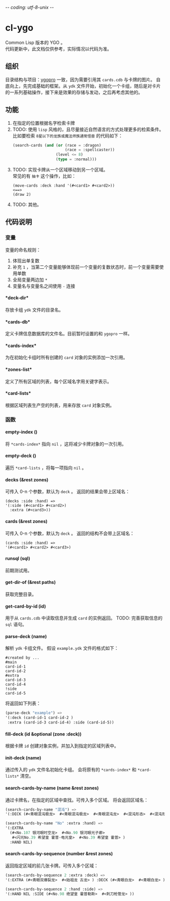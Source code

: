 -*- coding: utf-8-unix -*-
# cl-ygo
Common Lisp 版本的 YGO 。 \
代码更新中，此文档仅供参考，实际情况以代码为准。

## 组织
目录结构与项目：[ygopro](https://github.com/Fluorohydride/ygopro) 一致，因为需要引用其 `cards.cdb` 与卡牌的图片。
自底向上，先完成基础的框架。从 `ydk` 文件开始，初始化一个卡组，随后是对卡片的一系列基础操作，接下来是效果的存储与发动，之后再考虑其他的。

## 功能
1. 在指定的位置根据名字检索卡牌
2. TODO: 使用 `lisp` 风格的，且尽量接近自然语言的方式处理更多的检索条件。\
   比如要检索 `8星以下的龙族或魔法师族通常怪兽` 的代码如下：
   ```commonlisp
   (search-cards (and (or (race = :dragon)
                          (race = :spellcaster))
                      (level <= 8)
                      (type = :normal)))
   ```
3. TODO: 实现卡牌从一个区域移动到另一个区域。 \
   常见的有 `抽卡` 这个操作，比如：
   ```commomlisp
   (move-cards :deck :hand '(#<card1> #<card2>))
   <==>
   (draw 2)
   ```
4. TODO: 其他。

## 代码说明
### 变量
变量的命名规则：
1. 体现出单复数
2. 补充 `1` ，当第二个变量能够体现前一个变量的复数状态时，前一个变量需要使用单数
3. 全局变量两边加 `*`
4. 变量名与变量名之间使用 `-` 连接

#### \*deck-dir\*
存放卡组 `ydk` 文件的目录名。

#### \*cards-db\*
定义卡牌信息数据库的文件名。目前暂时设置的和 `ygopro` 一样。

#### \*cards-index\*
为在初始化卡组时所有创建的 `card` 对象的实例添加一次引用。

#### \*zones-list\*
定义了所有区域的列表，每个区域名字用关键字表示。

#### \*card-lists\*
根据区域列表生产空的列表，用来存放 `card` 对象实例。

### 函数
#### empty-index ()
将 `*cards-index*` 指向 `nil` ，这将减少卡牌对象的一次引用。

#### empty-deck ()
遍历 `*card-lists` ，将每一项指向 `nil` 。

#### decks (&rest zones)
可传入 0-n 个参数，默认为 `deck` 。
返回的结果会带上区域名：
```commomlisp
(decks :side :hand) =>
'(:side (#<card1> #<card2>)
  :extra (#<card3>))
```

#### cards (&rest zones)
可传入 0-n 个参数，默认为 `deck` 。
返回的结构不会带上区域名：
```commomlisp
(cards :side :hand) =>
'(#<card1> #<card2> #<card3>)
```

#### runsql (sql)
前期测试用。

#### get-dir-of (&rest paths)
获取完整目录。

#### get-card-by-id (id)
用于从 `cards.cdb` 中读取信息并生成 `card` 的实例返回。
TODO: 完善获取信息的 `sql` 语句。

#### parse-deck (name)
解析 `ydk` 卡组文件。
假设 `example.ydk` 文件的格式如下：
```text
#created by ...
#main
card-id-1
card-id-2
#extra
card-id-3
card-id-4
!side
card-id-5
```
将返回如下列表：
```commonlisp
(parse-deck "example") =>
'(:deck (card-id-1 card-id-2 )
 :extra (card-id-3 card-id-4) :side (card-id-5))
```

#### fill-deck (id &optional (zone :deck))
根据卡牌 `id` 创建对象实例，并加入到指定的区域列表中。

#### init-deck (name)
通过传入的 `ydk` 文件名初始化卡组。
会将原有的 `*cards-index*` 和 `*card-lists*` 清空。

#### search-cards-by-name (name &rest zones)
通过卡牌名，在指定的区域中查找。可传入多个区域。
将会返回区域名：
```commonlisp
(search-cards-by-name "混沌") =>
'(:DECK (#<青眼混沌极龙>  #<青眼混沌极龙>  #<青眼混沌龙>  #<混沌形态>  #<混沌形态> ))

(search-cards-by-name "No" :extra :hand) =>
'(:EXTRA
  (#<No.107 银河眼时空龙>  #<No.90 银河眼光子卿>
   #<闪光No.39 希望皇 霍普·电光皇>  #<No.39 希望皇 霍普> )
  :HAND NIL)
```

#### search-cards-by-sequence (number &rest zones)
返回指定区域的前几张卡牌。可传入多个区域：
```commonlisp
(search-cards-by-sequence 2 :extra :deck) =>
'(:EXTRA (#<青眼双爆裂龙>  #<始祖龙 古龙> ) :DECK (#<青眼白龙>  #<青眼白龙> ))

(search-cards-by-sequence 2 :hand :side) =>
'(:HAND NIL :SIDE (#<No.98 绝望皇 霍普勒斯>  #<刺刀枪管龙> ))
```
